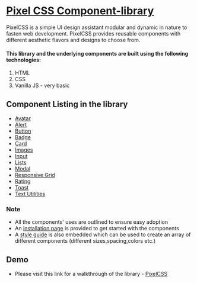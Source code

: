 # [Pixel CSS Component-library](https://pixelcss.netlify.app/)

PixelCSS is a simple UI design assistant modular and dynamic in nature to fasten web development.
PixelCSS provides reusable components with different aesthetic flavors and designs to choose from.

#### This library and the underlying components are built using the following technologies:

1. HTML
2. CSS
3. Vanilla JS - very basic

## Component Listing in the library
- [Avatar](https://pixelcss.netlify.app/pages/avatar%20page/avatar.html)
- [Alert](https://pixelcss.netlify.app/pages/alert%20page/alert.html)
- [Button](https://pixelcss.netlify.app/pages/button%20page/button.html)
- [Badge](https://pixelcss.netlify.app/pages/badge%20page/badge.html)
- [Card](https://pixelcss.netlify.app/pages/card%20page/card)
- [Images](https://pixelcss.netlify.app/pages/images%20page/images.html)
- [Input](https://pixelcss.netlify.app/pages/input%20page/input)
- [Lists](https://pixelcss.netlify.app/pages/lists%20page/lists)
- [Modal](https://pixelcss.netlify.app/pages/modal%20page/modal)
- [Responsive Grid](https://pixelcss.netlify.app/pages/grid%20page/grid.html)
- [Rating](https://pixelcss.netlify.app/pages/rating%20page/rating)
- [Toast](https://pixelcss.netlify.app/pages/toast%20page/toast)
- [Text Utilities](https://pixelcss.netlify.app/pages/text%20utility%20page/textutils)

### Note
- All the components' uses are outlined to ensure easy adoption
- An [installation page](https://pixelcss.netlify.app/pages/installation%20page/install.html) is provided to get started with the components
- A [style guide](https://pixelcss.netlify.app/style_guide.css) is also embedded which can be used to create an array of different components (different sizes,spacing,colors etc.)

## Demo
- Please visit this link for a walkthrough of the library - [PixelCSS](https://drive.google.com/file/d/1U_dfBxKO4-GEkTP4-GwvFjyqQeJCqK44/view?usp=sharing)



